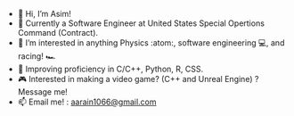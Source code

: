 - 👋 Hi, I’m Asim!
- :briefcase: Currently a Software Engineer at United States Special Opertions Command (Contract).
- 👀 I’m interested in anything Physics :atom:, software engineering 💻, and racing! 🏎️
- 🌱 Improving proficiency in C/C++, Python, R, CSS.
- :video_game: Interested in making a video game? (C++ and Unreal Engine) ? Message me!
- 📫 Email me! : aarain1066@gmail.com

<!---
aarain1066/aarain1066 is a ✨ special ✨ repository because its `README.md` (this file) appears on your GitHub profile.
You can click the Preview link to take a look at your changes.
--->
